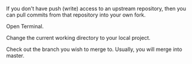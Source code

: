 If you don't have push (write) access to an upstream repository, then you can pull commits from that repository into your own fork.

Open Terminal.

Change the current working directory to your local project.

Check out the branch you wish to merge to. Usually, you will merge into master.
